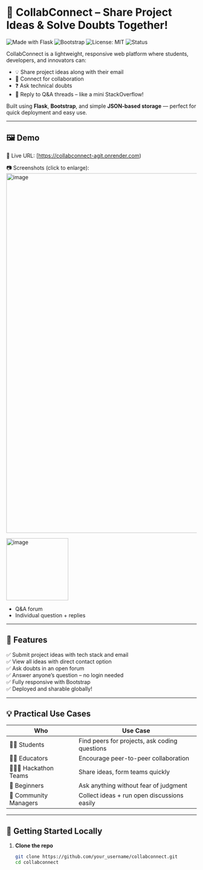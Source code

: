 # 🚀 CollabConnect – Share Project Ideas & Solve Doubts Together!

![Made with Flask](https://img.shields.io/badge/Made%20with-Flask-blue)
![Bootstrap](https://img.shields.io/badge/Styled%20with-Bootstrap%205-purple)
![License: MIT](https://img.shields.io/badge/License-MIT-green)
![Status](https://img.shields.io/badge/Status-Active-brightgreen)

CollabConnect is a lightweight, responsive web platform where students, developers, and innovators can:
- 💡 Share project ideas along with their email
- 🤝 Connect for collaboration
- ❓ Ask technical doubts
- 💬 Reply to Q&A threads – like a mini StackOverflow!

Built using **Flask**, **Bootstrap**, and simple **JSON-based storage** — perfect for quick deployment and easy use.

---

## 🖼️ Demo

🔗 Live URL: [https://collabconnect-agit.onrender.com)

📷 Screenshots (click to enlarge):
<img width="950" alt="image" src="https://github.com/user-attachments/assets/14a29c7a-d32e-4b8d-9833-9b405d5acef0" />

<img width="164" alt="image" src="https://github.com/user-attachments/assets/5504be46-24bc-49c0-a66a-c7d12d9cc25b" />

- Q&A forum  
- Individual question + replies  



---

## 🧠 Features

✅ Submit project ideas with tech stack and email  
✅ View all ideas with direct contact option  
✅ Ask doubts in an open forum  
✅ Answer anyone’s question – no login needed  
✅ Fully responsive with Bootstrap  
✅ Deployed and sharable globally!

---

## 💡 Practical Use Cases

| Who | Use Case |
|-----|----------|
| 🧑‍💻 Students | Find peers for projects, ask coding questions |
| 🧑‍🏫 Educators | Encourage peer-to-peer collaboration |
| 👨‍👩‍👧 Hackathon Teams | Share ideas, form teams quickly |
| 🌱 Beginners | Ask anything without fear of judgment |
| 📢 Community Managers | Collect ideas + run open discussions easily |

---

## 🚀 Getting Started Locally

1. **Clone the repo**
   ```bash
   git clone https://github.com/your_username/collabconnect.git
   cd collabconnect
